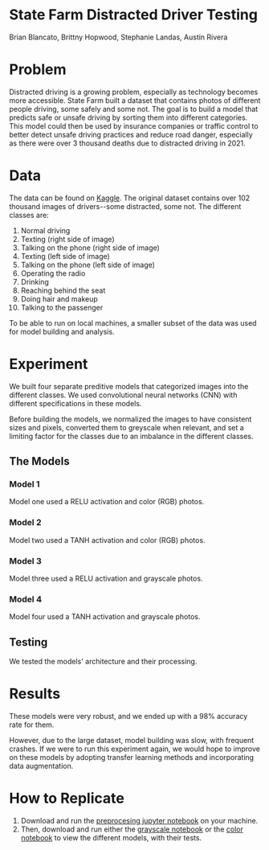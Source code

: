 # State Farm Distracted Driver Testing
Brian Blancato, Brittny Hopwood, Stephanie Landas, Austin Rivera

# Problem
Distracted driving is a growing problem, especially as technology becomes more accessible. State Farm built a dataset that contains photos of different people driving, some safely and some not. The goal is to build a model that predicts safe or unsafe driving by sorting them into different categories. This model could then be used by insurance companies or traffic control to better detect unsafe driving practices and reduce road danger, especially as there were over 3 thousand deaths due to distracted driving in 2021.  


# Data
The data can be found on [Kaggle](https://www.kaggle.com/c/state-farm-distracted-driver-detection/overview). The original dataset contains over 102 thousand images of drivers--some distracted, some not. The different classes are:
1. Normal driving
2. Texting (right side of image)
3. Talking on the phone (right side of image)
4. Texting (left side of image)
5. Talking on the phone (left side of image)
6. Operating the radio
7. Drinking
8. Reaching behind the seat
9. Doing hair and makeup
10. Talking to the passenger

To be able to run on local machines, a smaller subset of the data was used for model building and analysis.

# Experiment
We built four separate preditive models that categorized images into the different classes. We used convolutional neural networks (CNN) with different specifications in these models.  
  
Before building the models, we normalized the images to have consistent sizes and pixels, converted them to greyscale when relevant, and set a limiting factor for the classes due to an imbalance in the different classes.

## The Models

### Model 1
Model one used a RELU activation and color (RGB) photos.

### Model 2
Model two used a TANH activation and color (RGB) photos.

### Model 3
Model three used a RELU activation and grayscale photos.

### Model 4 
Model four used a TANH activation and grayscale photos.

## Testing
We tested the models' architecture and their processing.

# Results
These models were very robust, and we ended up with a 98% accuracy rate for them.  
  
However, due to the large dataset, model building was slow, with frequent crashes. If we were to run this experiment again, we would hope to improve on these models by adopting transfer learning methods and incorporating data augmentation.

# How to Replicate
1. Download and run the [preprocesing jupyter notebook](https://github.com/UVA-MLSys/Big-Data-Systems/blob/main/Team%206/Distracted_Drivers_Preprocessing_aws.ipynb) on your machine.  
2. Then, download and run either the [grayscale notebook](https://github.com/UVA-MLSys/Big-Data-Systems/blob/main/Team%206/Gray_ReLu_Distracted_Drivers_Preprocessing.ipynb) or the [color notebook](https://github.com/UVA-MLSys/Big-Data-Systems/blob/main/Team%206/RGB_ReLu_Distracted_Drivers_Preprocessing.ipynb) to view the different models, with their tests.
